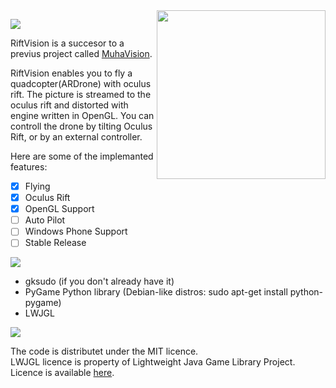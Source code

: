 <img src="http://i.imgur.com/uc282wd.png" width=270 align="right">



![](http://i.imgur.com/dezFC7R.gif)

RiftVision is a succesor to a previus project called [MuhaVision](https://github.com/DzinVision/MuhaVision).

RiftVision enables you to fly a quadcopter(ARDrone) with oculus rift. The picture is streamed to the oculus rift and distorted with engine written in OpenGL. You can controll the drone by tilting Oculus Rift, or by an external controller.

Here are some of the implemanted features:

- [x] Flying
- [x] Oculus Rift
- [x] OpenGL Support
- [ ] Auto Pilot
- [ ] Windows Phone Support
- [ ] Stable Release

![](http://www.auplod.com/u/opauld5f883.gif)
 - gksudo (if you don't already have it)
 - PyGame Python library (Debian-like distros: sudo apt-get install python-pygame)
 - LWJGL

![](http://i.imgur.com/aw0QuDg.gif)

The code is distributet under the MIT licence.  
LWJGL licence is property of Lightweight Java Game Library Project.
Licence is available [here](http://www.lwjgl.org/license).
